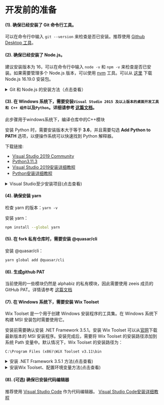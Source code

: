# <span id="prepare-before-dev">开发前的准备 </span>

#### (1). 确保已经安装了 Git 命令行工具。
可以在命令行中输入 `git --version` 来检查是否已安装。推荐使用 [Github Desktop 工具](https://desktop.github.com/)。
#### (2). 确保已经安装了 Node.js。

建议安装版本为 16，可以在命令行中输入 `node -v` 和 `npm -v` 来检查是否已安装。如果需要管理多个 Node.js 版本，可以使用 [nvm](https://github.com/nvm-sh/nvm) 工具。可以从 [这里](https://nodejs.org/download/release/v16.19.0/) 下载 Node.js 16.19.0 安装包。

<details><summary>Git 和 Node.js 的安装方法（点击查看）</summary>

#### 在 macOS 上安装 Git 和 Node.js：

1. 打开终端应用程序。
2. 确保您已安装 Homebrew 包管理器。如果没有，请使用以下命令在终端中安装它：

   ```bash
   /bin/bash -c "$(curl -fsSL https://raw.githubusercontent.com/Homebrew/install/HEAD/install.sh)"
   ```

3. 使用以下命令在终端中安装 Git 和 Node.js 16：

   ```bash
   brew install git node@16
   ```

4. 找到nodejs安装的路径，添加到环境变量中

  ```bash
  Intel芯片为例
  echo 'PATH="/usr/local/opt/node@16/bin:$PATH"' >> ~/.zshrc
  echo 'PATH="/usr/local/opt/node@16/bin:$PATH"' >> ~/.bash_profile
  ```

5. 等待安装完成后，您可以通过运行以下命令来验证 Git 和 Node.js 是否已成功安装：

   ```bash
   git --version
   node -v
   npm -v
   ```

#### 在 Windows 上安装 Git 和 Node.js：

1. 下载 Git for Windows 安装程序：https://git-scm.com/download/win
2. 运行安装程序并按照提示进行操作。默认选项通常是可以接受的。
3. 在安装过程中，确保选中“Git Bash Here”和“Use Git and optional Unix tools from the Command Prompt”选项。
4. 下载 Node.js 16.19.0 的 MSI 安装包：https://nodejs.org/download/release/v16.19.0/
5. 运行安装程序并按照提示进行操作。默认选项通常是可以接受的。
6. 等待安装完成后，您可以在命令提示符中输入以下命令来验证 Git 和 Node.js 是否已成功安装：

   ```bash
   git --version
   node -v
   npm -v
   ```

[git详细安装教程](https://blog.csdn.net/mukes/article/details/115693833?ops_request_misc=%257B%2522request%255Fid%2522%253A%2522168411971716800180655928%2522%252C%2522scm%2522%253A%252220140713.130102334..%2522%257D&request_id=168411971716800180655928&biz_id=0&utm_medium=distribute.pc_search_result.none-task-blog-2~all~top_positive~default-1-115693833-null-null.142^v87^control_2,239^v2^insert_chatgpt&utm_term=%E5%AE%89%E8%A3%85git&spm=1018.2226.3001.4187)

[nodejs详细安装教程](https://blog.csdn.net/qq_48485223/article/details/122709354?ops_request_misc=%257B%2522request%255Fid%2522%253A%2522168411455616800227468654%2522%252C%2522scm%2522%253A%252220140713.130102334..%2522%257D&request_id=168411455616800227468654&biz_id=0&utm_medium=distribute.pc_search_result.none-task-blog-2~all~top_positive~default-1-122709354-null-null.142^v87^control_2,239^v2^insert_chatgpt&utm_term=%E5%AE%89%E8%A3%85nodejs&spm=1018.2226.3001.4187)


#### 在 Linux 上安装 Git 和 Node.js：

1. 运行以下命令以确保您的软件包列表已更新：

   ```bash
   sudo apt-get update
   sudo apt update
   sudo apt install curl

   ```

2. 使用以下命令在终端中安装 Git 和 Node.js 16：

   ```bash
   sudo apt-get install git
   curl -sL https://deb.nodesource.com/setup_16.x | sudo bash -
   sudo apt -y install nodejs
   ```

3. 等待安装过程完成。
4. 验证是否成功安装了 Git 和 Node.js：在终端中输入以下命令，如果版本号显示出来，则表示已经成功安装。

   ```bash
   git --version
   node -v
   npm -v
   ```

注意：上述步骤可能需要管理员权限，因此您可能需要输入您的用户密码。另外，根据您所使用的 Linux 发行版，apt-get 命令可能会有所不同。

</details>

#### (3). <span id="build-c++">在 Windows 系统下，需要安装`Visual Studio 2015 及以上版本的桌面开发工具和 C++ 组件`以及`Python`。</span>详细请参考 [这篇文档](https://github.com/Microsoft/nodejs-guidelines/blob/master/windows-environment.md#environment-setup-and-configuration)。
此步骤用于windows系统下，编译仓库中的C++模块

安装 Python 时，需要安装版本大于等于 **3.6**，并且需要勾选 **Add Python to PATH** 选项，以便操作系统可以快速找到 Python 解释器。

下载链接:

- [Visual Studio 2019 Community](https://visualstudio.microsoft.com/thank-you-downloading-visual-studio/?sku=Community&rel=16)
- [Python3.11.3](https://www.python.org/downloads/release/python-3113/)
- [Visual Studio 2019安装详细教程](https://blog.csdn.net/YSJ367635984/article/details/104648941?ops_request_misc=%257B%2522request%255Fid%2522%253A%2522168613286216800186553666%2522%252C%2522scm%2522%253A%252220140713.130102334..%2522%257D&request_id=168613286216800186553666&biz_id=0&utm_medium=distribute.pc_search_result.none-task-blog-2~all~top_positive~default-1-104648941-null-null.142^v88^insert_down38v5,239^v2^insert_chatgpt&utm_term=Visual%20Studio%202019&spm=1018.2226.3001.4187)
- [Python安装详细教程](https://blog.csdn.net/weixin_49237144/article/details/122915089?ops_request_misc=%257B%2522request%255Fid%2522%253A%2522168439792116782427455931%2522%252C%2522scm%2522%253A%252220140713.130102334..%2522%257D&request_id=168439792116782427455931&biz_id=0&utm_medium=distribute.pc_search_result.none-task-blog-2~all~top_positive~default-2-122915089-null-null.142^v87^control_2,239^v2^insert_chatgpt&utm_term=python%E5%AE%89%E8%A3%85%E6%95%99%E7%A8%8B&spm=1018.2226.3001.4187)

<details><summary>Visual Studio至少安装项目(点击查看)</summary>

安装 Visual Studio Community 2019 时，需要至少选择安装以下组件：
- .NET 桌面开发
- 使用 C++ 的桌面开发

以2017年版本为例

<img width="968" alt="07d0eca3be5e96281364a6718e73194" src="https://user-images.githubusercontent.com/92558550/202946207-ffafb3e6-cd7b-450a-b8f8-412c0c538ed4.png">

</details>

#### (4). 确保安装 yarn

检查 yarn 的版本：`yarn -v`

安装 yarn：
```bash
npm install --global yarn
```

#### (5). 在 fork 私有仓库时，需要安装 @quasar/cli

安装 @quasar/cli：
```bash
yarn global add @quasar/cli
```

#### (6). <span id="github-pat">生成github PAT</span>
当前使用的一些模块仍然是 alphabiz 的私有模块，因此需要使用 zeeis 成员的 GitHub PAT。详情请参考 [这篇文档](https://github.com/zeeis/customization-test/tree/main/docs/zh_cn/use-github-pat.md)

#### (7). 在 Windows 系统下，需要安装 <span id="wix-tool">Wix Toolset</span>

Wix Toolset 是一个用于创建 Windows 安装程序的工具集。在 Windows 系统下构建 MSI 安装包时需要使用它。

安装前需要确认安装 .NET Framework 3.5.1。安装 Wix Toolset 可以从[官网](https://wixtoolset.org/)下载最新版本的 MSI 安装程序。安装完成后，需要将 Wix Toolset 的安装路径添加到系统 Path 变量中。默认情况下，Wix Toolset 的安装路径为：
```
C:\Program Files (x86)\WiX Toolset v3.11\bin
```

<details><summary>安装 .NET Framework 3.5.1 方法(点击查看)</summary>

.NET Framework 3.5.1是一款由微软公司开发的跨平台应用程序框架。许多Windows应用程序都需要它才能正常运行。如果您的Windows操作系统中没有安装  .NET Framework 3.5.1，则可以按照以下步骤进行安装：

方法1：

1. win + R,输入appwiz.cpl，打开控制面板-程序或功能
2. 点击[启动或关闭Windows功能]，找到“.NET Framework 3.5（包括.NET 2.0和3.0）”并勾选该选项。
3. 单击“确定”按钮，系统将自动下载并安装所需的文件。这可能需要一些时间，具体时间取决于您的网络速度和计算机性能。
4. 安装完成后，重新启动计算机以使更改生效。

方法2：

下载链接：https://dotnet.microsoft.com/zh-cn/download/visual-studio-sdks?cid=msbuild-developerpacks

1. 点击 .NET Framework 3.5 SP1 版本的 [运行时]，安装 .NET 安装包
2. 打开安装包，选择默认值，一直点击[确认]/[下一步]，直到安装完成。
3. 安装完成后，重新启动计算机以使更改生效。

</details>

<details><summary>安装Wix Toolset、配置环境变量方法(点击查看)</summary>

建议安装最后一个稳定版本的exe安装包

![image](https://user-images.githubusercontent.com/92558550/202830934-0796cc10-e0d6-4fc6-aa5c-ba7927df3fc8.png)

![image](https://user-images.githubusercontent.com/92558550/202830970-31e3ce1a-06d2-4c26-bbe1-cd9c3848f18a.png)

![image](https://user-images.githubusercontent.com/92558550/202830996-000220c6-73ff-4fe7-8453-83492c3b66ba.png)

下载完成后，打开exe文件，点击【安装】或【install】

![image](https://user-images.githubusercontent.com/92558550/202831028-89d203e6-7fc5-42bd-b82f-89b48b579f96.png)


以默认安装路径为例

```bash
C:\Program Files (x86)\WiX Toolset v3.11\bin
```
将以上路径添加到系统变量中

![image](https://user-images.githubusercontent.com/92558550/202156987-d90e0273-90c6-466c-9ecc-1261c7f14bad.png)

</details>

#### (8). <span id="code-editor">(可选) 确保已安装代码编辑器 </span>

推荐使用 [Visual Studio Code](https://code.visualstudio.com/) 作为代码编辑器。
[Visual Studio Code安装详细教程](https://blog.csdn.net/mankl/article/details/122784271?ops_request_misc=%257B%2522request%255Fid%2522%253A%2522168446324616800182771874%2522%252C%2522scm%2522%253A%252220140713.130102334.pc%255Fall.%2522%257D&request_id=168446324616800182771874&biz_id=0&utm_medium=distribute.pc_search_result.none-task-blog-2~all~first_rank_ecpm_v1~hot_rank-5-122784271-null-null.142^v87^control_2,239^v2^insert_chatgpt&utm_term=visual%20studio%20code&spm=1018.2226.3001.4187)
